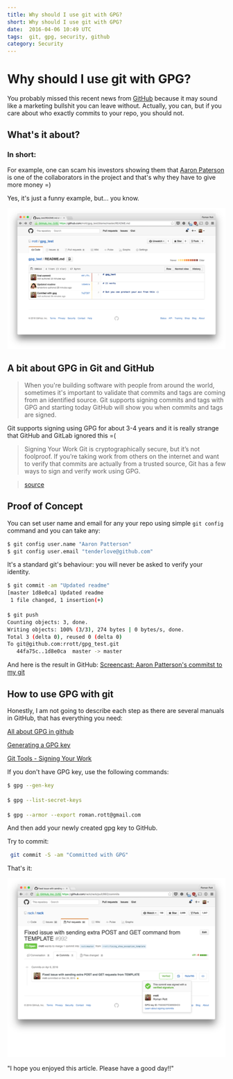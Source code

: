 ```yaml
---
title: Why should I use git with GPG?
short: Why should I use git with GPG?
date:  2016-04-06 10:49 UTC
tags:  git, gpg, security, github
category: Security
---
```

# Why should I use git with GPG?
You probably missed this recent news from [GitHub](https://github.com/blog/2144-gpg-signature-verification) because it may sound like a marketing bullshit you can leave without. Actually, you can, but if you care about who exactly commits to your repo, you should not.

## What's it about?
### In short:

For example, one can scam his investors showing them that [Aaron Paterson](https://github.com/tenderlove) is one of the collaborators in the project and that's why they have to give more money =) 

Yes, it's just a funny example, but... you know.

![Aaron Patterson Commitst to my git](../images/blog/gpg-and-github/Aaron-Patterson-Commitst-to-my-git.png)

## A bit about GPG in Git and GitHub
>When you're building software with people from around the world, sometimes it's important to validate that commits and tags are coming from an identified source. Git supports signing commits and tags with GPG and starting today GitHub will show you when commits and tags are signed.

Git supports signing using GPG for about 3-4 years and it is really strange that GitHub and GitLab ignored this =(

>Signing Your Work
Git is cryptographically secure, but it’s not foolproof. If you’re taking work from others on the internet and want to verify that commits are actually from a trusted source, Git has a few ways to sign and verify work using GPG.

>[source](https://git-scm.com/book/uz/v2/Git-Tools-Signing-Your-Work)


## Proof of Concept

You can set user name and email for any your repo using simple `git config` command and you can take any:

```bash
$ git config user.name "Aaron Patterson"
$ git config user.email "tenderlove@github.com"
```

It's a standard git's behaviour: you will never be asked to verify your identity.

```bash
$ git commit -am "Updated readme"
[master 1d8e0ca] Updated readme
 1 file changed, 1 insertion(+)

$ git push
Counting objects: 3, done.
Writing objects: 100% (3/3), 274 bytes | 0 bytes/s, done.
Total 3 (delta 0), reused 0 (delta 0)
To git@github.com:rrott/gpg_test.git
   44fa75c..1d8e0ca  master -> master
```

And here is the result in GitHub:
<a href="/images/blog/gpg-and-github/tender-love-commits.gif" target="_blank">Screencast: Aaron Patterson's commitst to my git</a>


## How to use GPG with git

Honestly, I am not going to describe each step as there are several manuals in GitHub, that has everything you need:

[All about GPG in github](https://help.github.com/categories/gpg/)

[Generating a GPG key](https://help.github.com/articles/generating-a-gpg-key/)

[Git Tools - Signing Your Work](https://git-scm.com/book/en/v2/Git-Tools-Signing-Your-Work)


If you don't have GPG key, use the following commands:

```bash
$ gpg --gen-key

$ gpg --list-secret-keys

$ gpg --armor --export roman.rott@gmail.com
```

And then add your newly created gpg key to GitHub.

Try to commit:

```bash
 git commit -S -am "Committed with GPG"
 ```

 That's it:

 ![Commit in GitHub signed by gpg](../images/blog/gpg-and-github/github-gpg.png)

"I hope you enjoyed this article. Please have a good day!!"